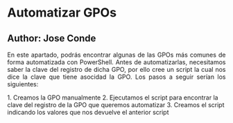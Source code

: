 # Automatizar GPOs
## Author: Jose Conde 

<p style="text-align: justify;">En este apartado, podrás encontrar algunas de las GPOs más comunes de forma automatizada con PowerShell. Antes de automatizarlas, necesitamos saber la clave del registro de dicha GPO, por ello cree un script la cual nos dice la clave que tiene asocidad la GPO. Los pasos a seguir serían los siguientes:</p>
1. Creamos la GPO manualmente
2. Ejecutamos el script para encontrar la clave del registro de la GPO que queremos automatizar
3. Creamos el script indicando los valores que nos devuelve el anterior script


